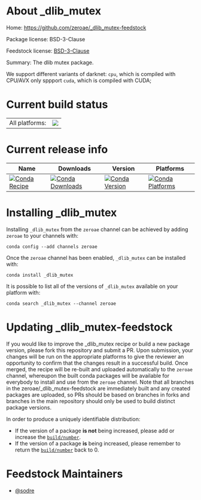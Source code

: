 About _dlib_mutex
=================

Home: https://github.com/zeroae/_dlib_mutex-feedstock

Package license: BSD-3-Clause

Feedstock license: [BSD-3-Clause](https://github.com/zeroae/_dlib_mutex-feedstock/blob/master/LICENSE.txt)

Summary: The dlib mutex package.

We support different variants of darknet:
`cpu`, which is compiled with CPU/AVX only sppport
`cuda`, which is compiled with CUDA;


Current build status
====================


<table><tr><td>All platforms:</td>
    <td>
      <a href="https://dev.azure.com/zeroae/feedstock-builds/_build/latest?definitionId=1&branchName=master">
        <img src="https://dev.azure.com/zeroae/feedstock-builds/_apis/build/status/_dlib_mutex-feedstock?branchName=master">
      </a>
    </td>
  </tr>
</table>

Current release info
====================

| Name | Downloads | Version | Platforms |
| --- | --- | --- | --- |
| [![Conda Recipe](https://img.shields.io/badge/recipe-_dlib_mutex-green.svg)](https://anaconda.org/zeroae/_dlib_mutex) | [![Conda Downloads](https://img.shields.io/conda/dn/zeroae/_dlib_mutex.svg)](https://anaconda.org/zeroae/_dlib_mutex) | [![Conda Version](https://img.shields.io/conda/vn/zeroae/_dlib_mutex.svg)](https://anaconda.org/zeroae/_dlib_mutex) | [![Conda Platforms](https://img.shields.io/conda/pn/zeroae/_dlib_mutex.svg)](https://anaconda.org/zeroae/_dlib_mutex) |

Installing _dlib_mutex
======================

Installing `_dlib_mutex` from the `zeroae` channel can be achieved by adding `zeroae` to your channels with:

```
conda config --add channels zeroae
```

Once the `zeroae` channel has been enabled, `_dlib_mutex` can be installed with:

```
conda install _dlib_mutex
```

It is possible to list all of the versions of `_dlib_mutex` available on your platform with:

```
conda search _dlib_mutex --channel zeroae
```




Updating _dlib_mutex-feedstock
==============================

If you would like to improve the _dlib_mutex recipe or build a new
package version, please fork this repository and submit a PR. Upon submission,
your changes will be run on the appropriate platforms to give the reviewer an
opportunity to confirm that the changes result in a successful build. Once
merged, the recipe will be re-built and uploaded automatically to the
`zeroae` channel, whereupon the built conda packages will be available for
everybody to install and use from the `zeroae` channel.
Note that all branches in the zeroae/_dlib_mutex-feedstock are
immediately built and any created packages are uploaded, so PRs should be based
on branches in forks and branches in the main repository should only be used to
build distinct package versions.

In order to produce a uniquely identifiable distribution:
 * If the version of a package **is not** being increased, please add or increase
   the [``build/number``](https://conda.io/docs/user-guide/tasks/build-packages/define-metadata.html#build-number-and-string).
 * If the version of a package **is** being increased, please remember to return
   the [``build/number``](https://conda.io/docs/user-guide/tasks/build-packages/define-metadata.html#build-number-and-string)
   back to 0.

Feedstock Maintainers
=====================

* [@sodre](https://github.com/sodre/)

